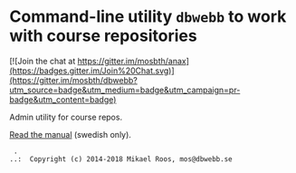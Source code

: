 Command-line utility `dbwebb` to work with course repositories
============================================================

[![Join the chat at https://gitter.im/mosbth/anax](https://badges.gitter.im/Join%20Chat.svg)](https://gitter.im/mosbth/dbwebb?utm_source=badge&utm_medium=badge&utm_campaign=pr-badge&utm_content=badge)

Admin utility for course repos.

[Read the manual](https://dbwebb.se/dbwebb-cli) (swedish only).



```
 .
..:  Copyright (c) 2014-2018 Mikael Roos, mos@dbwebb.se
```
